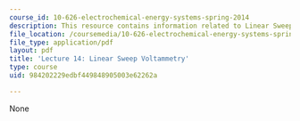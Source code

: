 ```yaml
---
course_id: 10-626-electrochemical-energy-systems-spring-2014
description: This resource contains information related to Linear Sweep Voltammetry.
file_location: /coursemedia/10-626-electrochemical-energy-systems-spring-2014/984202229edbf449848905003e62262a_MIT10_626_S14_Lec14_HW6.pdf
file_type: application/pdf
layout: pdf
title: 'Lecture 14: Linear Sweep Voltammetry'
type: course
uid: 984202229edbf449848905003e62262a

---
```

None